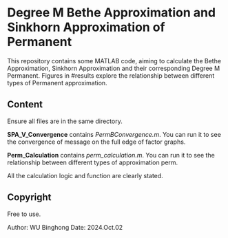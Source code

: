 # Degree M Bethe Approximation and Sinkhorn Approximation of Permanent
This repository contains some MATLAB code, aiming to calculate the Bethe Approximation, Sinkhorn Approximation and their corresponding Degree M Permanent. Figures in #results explore the relationship between different types of Permanent approximation.

## Content
Ensure all files are in the same directory. 

**SPA_V_Convergence** contains *PermBConvergence.m*. You can run it to see the convergence of message on the full edge of factor graphs.

**Perm_Calculation** contains *perm_calculation.m*. You can run it to see the relationship between different types of approximation perm.

All the calculation logic and function are clearly stated.

## Copyright
Free to use.

Author: WU Binghong
Date: 2024.Oct.02
